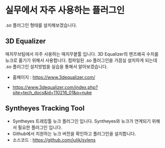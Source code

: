 # 실무에서 자주 사용하는 플러그인
.so 플러그인 형태를 설치해보겠습니다.

## 3D Equalizer
매치무브팀에서 자주 사용하는 매치무븥툴 입니다.
3D Equalizer의 렌즈왜곡 수치를 뉴크로 옮기기 위해서 사용합니다.
컴파일된 .so 플러그인을 가끔실 설치하게 되는데 .so 플러그인 설치방법을 실습을 통해서 알아보겠습니다.

- 홈페이지 : https://www.3dequalizer.com/

- https://www.3dequalizer.com/index.php?site=tech_docs&id=110216_01&q=nuke


## Syntheyes Tracking Tool
- Syntheyes 트레킹툴 뉴크 플러그인 입니다. Syntheyes와 뉴크가 연계되기 위해서 필요한 플러그인 입니다.
- Github에서 지원하는 뉴크 버전을 확인하고 플러그인을 설치합니다.
- 소스코드 : https://github.com/julik/sylens